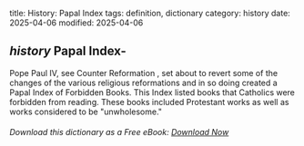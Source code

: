 title: History: Papal Index
tags: definition, dictionary
category: history
date: 2025-04-06
modified: 2025-04-06

## _history_ Papal Index-
Pope Paul IV, see Counter Reformation
, set
 about to revert some of the changes of the various religious
 reformations and in so doing created a Papal Index of Forbidden
 Books. This Index listed books that Catholics were forbidden from
 reading. These books included Protestant works as well as works
 considered to be "unwholesome."


###### Download *this* dictionary as a Free eBook: [Download Now]({static}static/SerfHistoryDictionary.pdf)

